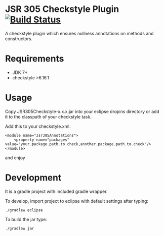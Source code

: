 JSR 305 Checkstyle Plugin [![Build Status](https://travis-ci.org/bjrke/JSR305CheckstylePlugin.svg?branch=master)](https://travis-ci.org/bjrke/JSR305CheckstylePlugin)
=====================================================================================================================================================================

A checkstyle plugin which ensures nullness annotations on methods and constructors.

Requirements
============

* JDK 7+
* checkstyle >6.16.1

Usage
=====

Copy JSR305Checkstyle-x.x.x.jar into your eclipse dropins directory or add it to the classpath of your checkstyle task.

Add this to your checkstyle.xml:

    <module name="Jsr305Annotations">
        <property name="packages" value="your.package.path.to.check,another.package.path.to.check"/>
    </module>

and enjoy


Development
===========

It is a gradle project with included gradle wrapper.

To develop, import project to eclipse with default settings after typing:

    ./gradlew eclipse

To build the jar type:

    ./gradlew jar
